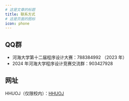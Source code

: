 ```yaml
---
# 这是文章的标题
title: 联系方式
# 这是页面的图标
icon: phone
---
```


<!-- more -->

## QQ群

* 河海大学第十二届程序设计大赛：788384992 （2023 年）
* 2024 年河海大学程序设计竞赛交流群：903427928

## 网址

HHUOJ（仅限校内）：[HHUOJ](10.196.83.59)
